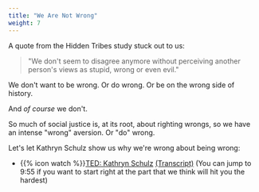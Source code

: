 ```yaml
---
title: "We Are Not Wrong"
weight: 7
---
```


A quote from the Hidden Tribes study stuck out to us:

> "We don't seem to disagree anymore without perceiving another person's views as stupid, wrong or even evil."

We don't want to be wrong. Or do wrong. Or be on the wrong side of history.

And _of course_ we don't.

So much of social justice is, at its root, about righting wrongs, so we have an intense "wrong" aversion.
Or "do" wrong.

Let's let Kathryn Schulz show us why we're wrong about being wrong:

- {{% icon watch %}}[TED: Kathryn Schulz](https://www.ted.com/talks/kathryn_schulz_on_being_wrong) [(Transcript)](https://www.ted.com/talks/kathryn_schulz_on_being_wrong/transcript?language=en) (You can jump to 9:55 if you want to start right at the part that we think will hit you the hardest)
